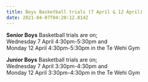 ```yaml
---
title: Boys Basketball trials (7 April & 12 April)
date: 2021-04-07T04:20:12.814Z
---
```

**Senior Boys** Basketball trials are on;  
Wednesday 7 April 4:30pm-5:30pm and  
Monday 12 April 4:30pm-5:30pm in the Te Wehi Gym

**Junior Boys** Basketball trials are on;  
Wednesday 7 April 3:30pm-4:30pm and  
Monday 12 April 3:30pm-4:30pm in the Te Wehi Gym
